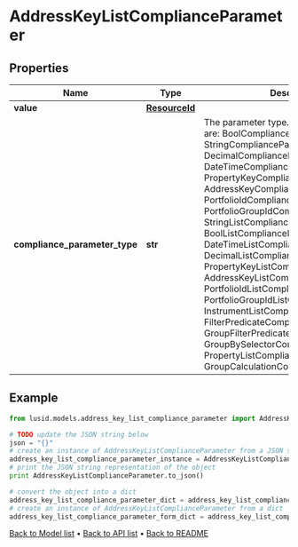 # AddressKeyListComplianceParameter


## Properties
Name | Type | Description | Notes
------------ | ------------- | ------------- | -------------
**value** | [**ResourceId**](ResourceId.md) |  | 
**compliance_parameter_type** | **str** | The parameter type. The available values are: BoolComplianceParameter, StringComplianceParameter, DecimalComplianceParameter, DateTimeComplianceParameter, PropertyKeyComplianceParameter, AddressKeyComplianceParameter, PortfolioIdComplianceParameter, PortfolioGroupIdComplianceParameter, StringListComplianceParameter, BoolListComplianceParameter, DateTimeListComplianceParameter, DecimalListComplianceParameter, PropertyKeyListComplianceParameter, AddressKeyListComplianceParameter, PortfolioIdListComplianceParameter, PortfolioGroupIdListComplianceParameter, InstrumentListComplianceParameter, FilterPredicateComplianceParameter, GroupFilterPredicateComplianceParameter, GroupBySelectorComplianceParameter, PropertyListComplianceParameter, GroupCalculationComplianceParameter | 

## Example

```python
from lusid.models.address_key_list_compliance_parameter import AddressKeyListComplianceParameter

# TODO update the JSON string below
json = "{}"
# create an instance of AddressKeyListComplianceParameter from a JSON string
address_key_list_compliance_parameter_instance = AddressKeyListComplianceParameter.from_json(json)
# print the JSON string representation of the object
print AddressKeyListComplianceParameter.to_json()

# convert the object into a dict
address_key_list_compliance_parameter_dict = address_key_list_compliance_parameter_instance.to_dict()
# create an instance of AddressKeyListComplianceParameter from a dict
address_key_list_compliance_parameter_form_dict = address_key_list_compliance_parameter.from_dict(address_key_list_compliance_parameter_dict)
```
[Back to Model list](../README.md#documentation-for-models) &#8226; [Back to API list](../README.md#documentation-for-api-endpoints) &#8226; [Back to README](../README.md)


